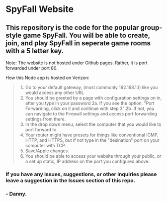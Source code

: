 # SpyFall Website

## This repository is the code for the popular group-style game SpyFall. You will be able to create, join, and play SpyFall in seperate game rooms with a 5 letter key.

Note: The website is not hosted under Github pages. Rather, it is port forwarded under port 80.

How this Node app is hosted on Verizon:

> 1. Go to your default gateway, (most commonly 192.168.1.1) like you would access any other URL
> 2. You should be greeted by a page with configuration settings on in, after you type in your password
>    2a. If you see the option: "Port Forwarding, click on it and continue with step 3"
>    2b. If not, you can navigate to the Firewall settings and access port forwarding settings from there.
> 3. In the drop down menu, select the computer that you would like to port forward to.
> 4. Your router might have presets for things like conventional ICMP, HTTP, and HTTPS, but if not type in the "desination" port on your computer with TCP.
> 5. Save/Apple changes.
> 6. You should be able to access your website through your public, or a set up static, IP address on the port you configured above.

### If you have any issues, suggestions, or other inquiries please leave a suggestion in the Issues section of this repo.

### - Danny.
